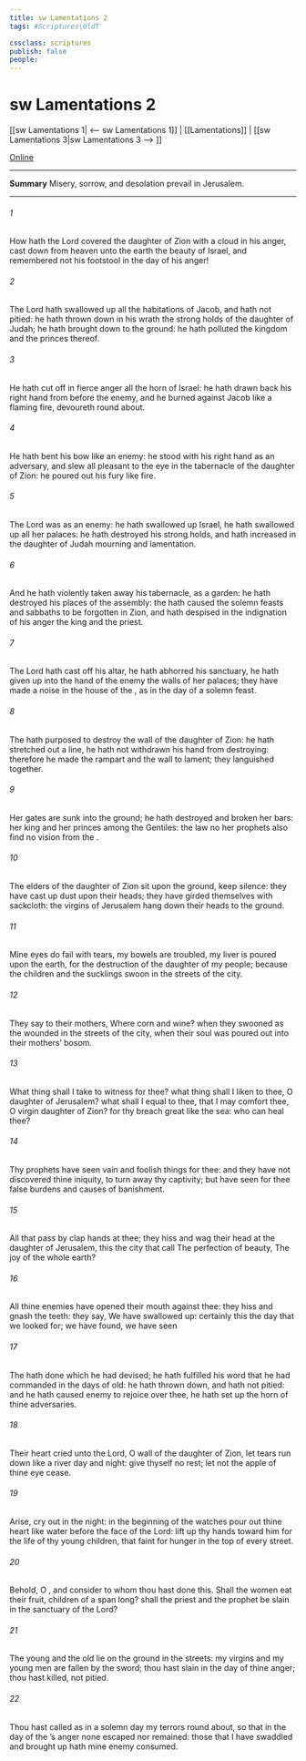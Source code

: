 ```yaml
---
title: sw Lamentations 2
tags: #Scriptures\OldT

cssclass: scriptures
publish: false
people:
---
```


# sw Lamentations 2
[[sw Lamentations 1| <-- sw Lamentations 1]] | [[Lamentations]] | [[sw Lamentations 3|sw Lamentations 3 --> ]]

[Online](https://churchofjesuschrist.org/study/scriptures/ot/lam/2?lang=eng)

---
__Summary__
Misery, sorrow, and desolation prevail in Jerusalem.

---
###### 1 
How hath the Lord covered the daughter of Zion with a cloud in his anger,  cast down from heaven unto the earth the beauty of Israel, and remembered not his footstool in the day of his anger!

###### 2 
The Lord hath swallowed up all the habitations of Jacob, and hath not pitied: he hath thrown down in his wrath the strong holds of the daughter of Judah; he hath brought  down to the ground: he hath polluted the kingdom and the princes thereof.

###### 3 
He hath cut off in  fierce anger all the horn of Israel: he hath drawn back his right hand from before the enemy, and he burned against Jacob like a flaming fire,  devoureth round about.

###### 4 
He hath bent his bow like an enemy: he stood with his right hand as an adversary, and slew all  pleasant to the eye in the tabernacle of the daughter of Zion: he poured out his fury like fire.

###### 5 
The Lord was as an enemy: he hath swallowed up Israel, he hath swallowed up all her palaces: he hath destroyed his strong holds, and hath increased in the daughter of Judah mourning and lamentation.

###### 6 
And he hath violently taken away his tabernacle, as  a garden: he hath destroyed his places of the assembly: the  hath caused the solemn feasts and sabbaths to be forgotten in Zion, and hath despised in the indignation of his anger the king and the priest.

###### 7 
The Lord hath cast off his altar, he hath abhorred his sanctuary, he hath given up into the hand of the enemy the walls of her palaces; they have made a noise in the house of the , as in the day of a solemn feast.

###### 8 
The  hath purposed to destroy the wall of the daughter of Zion: he hath stretched out a line, he hath not withdrawn his hand from destroying: therefore he made the rampart and the wall to lament; they languished together.

###### 9 
Her gates are sunk into the ground; he hath destroyed and broken her bars: her king and her princes  among the Gentiles: the law  no  her prophets also find no vision from the .

###### 10 
The elders of the daughter of Zion sit upon the ground,  keep silence: they have cast up dust upon their heads; they have girded themselves with sackcloth: the virgins of Jerusalem hang down their heads to the ground.

###### 11 
Mine eyes do fail with tears, my bowels are troubled, my liver is poured upon the earth, for the destruction of the daughter of my people; because the children and the sucklings swoon in the streets of the city.

###### 12 
They say to their mothers, Where  corn and wine? when they swooned as the wounded in the streets of the city, when their soul was poured out into their mothers’ bosom.

###### 13 
What thing shall I take to witness for thee? what thing shall I liken to thee, O daughter of Jerusalem? what shall I equal to thee, that I may comfort thee, O virgin daughter of Zion? for thy breach  great like the sea: who can heal thee?

###### 14 
Thy prophets have seen vain and foolish things for thee: and they have not discovered thine iniquity, to turn away thy captivity; but have seen for thee false burdens and causes of banishment.

###### 15 
All that pass by clap  hands at thee; they hiss and wag their head at the daughter of Jerusalem,  this the city that  call The perfection of beauty, The joy of the whole earth?

###### 16 
All thine enemies have opened their mouth against thee: they hiss and gnash the teeth: they say, We have swallowed  up: certainly this  the day that we looked for; we have found, we have seen 

###### 17 
The  hath done  which he had devised; he hath fulfilled his word that he had commanded in the days of old: he hath thrown down, and hath not pitied: and he hath caused  enemy to rejoice over thee, he hath set up the horn of thine adversaries.

###### 18 
Their heart cried unto the Lord, O wall of the daughter of Zion, let tears run down like a river day and night: give thyself no rest; let not the apple of thine eye cease.

###### 19 
Arise, cry out in the night: in the beginning of the watches pour out thine heart like water before the face of the Lord: lift up thy hands toward him for the life of thy young children, that faint for hunger in the top of every street.

###### 20 
Behold, O , and consider to whom thou hast done this. Shall the women eat their fruit,  children of a span long? shall the priest and the prophet be slain in the sanctuary of the Lord?

###### 21 
The young and the old lie on the ground in the streets: my virgins and my young men are fallen by the sword; thou hast slain  in the day of thine anger; thou hast killed,  not pitied.

###### 22 
Thou hast called as in a solemn day my terrors round about, so that in the day of the ’s anger none escaped nor remained: those that I have swaddled and brought up hath mine enemy consumed.

